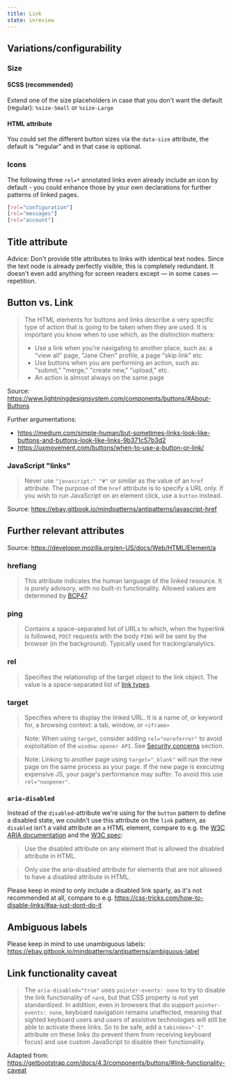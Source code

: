 ```yaml
---
title: Link
state: inreview
---
```


## Variations/configurability

### Size

#### SCSS (recommended)

Extend one of the size placeholders in case that you don't want the default (regular): `%size-Small` or `%size-Large`

#### HTML attribute

You could set the different button sizes via the `data-size` attribute, the default is "regular" and in that case is optional.

### Icons

The following three `rel=*` annotated links even already include an icon by default - you could enhance those by your own declarations for further patterns of linked pages.

```css
[rel="configuration"]
[rel="messages"]
[rel="account"]
```

## Title attribute

Advice: Don't provide title attributes to links with identical text nodes. Since the text node is already perfectly visible, this is completely redundant. It doesn't even add anything for screen readers except — in some cases — repetition.

## Button vs. Link

> The HTML elements for buttons and links describe a very specific type of action that is going to be taken when they are used. It is important you know when to use which, as the distinction matters:
>
> - Use a link when you’re navigating to another place, such as: a "view all" page, "Jane Chen" profile, a page "skip link" etc.
> - Use buttons when you are performing an action, such as: "submit," "merge," "create new," "upload," etc.
> - An action is almost always on the same page

Source: <https://www.lightningdesignsystem.com/components/buttons/#About-Buttons>

Further argumentations:

- <https://medium.com/simple-human/but-sometimes-links-look-like-buttons-and-buttons-look-like-links-9b371c57b3d2>
- <https://uxmovement.com/buttons/when-to-use-a-button-or-link/>

### JavaScript "links"

> Never use `"javascript:" "#"` or similar as the value of an `href` attribute. The purpose of the `href` attribute is to specify a URL only. If you wish to run JavaScript on an element click, use a `button` instead.

Source: <https://ebay.gitbook.io/mindpatterns/antipatterns/javascript-href>

## Further relevant attributes

Source: <https://developer.mozilla.org/en-US/docs/Web/HTML/Element/a>

### hreflang

> This attribute indicates the human language of the linked resource. It is purely advisory, with no built-in functionality. Allowed values are determined by [BCP47](https://www.ietf.org/rfc/bcp/bcp47.txt).

### ping

> Contains a space-separated list of URLs to which, when the hyperlink is followed, `POST` requests with the body `PING` will be sent by the browser (in the background). Typically used for tracking/analytics.

### rel

> Specifies the relationship of the target object to the link object. The value is a space-separated list of [link types](https://developer.mozilla.org/en-US/docs/Web/HTML/Link_types).

### target

> Specifies where to display the linked URL. It is a name of, or keyword for, a browsing context: a tab, window, or `<iframe>`

> Note: When using `target`, consider adding `rel="noreferrer"` to avoid exploitation of the `window.opener API`. See [Security concerns](https://developer.mozilla.org/en-US/docs/Web/HTML/Element/a#Security_and_privacy_concerns) section.

> Note: Linking to another page using `target="_blank"` will run the new page on the same process as your page. If the new page is executing expensive JS, your page's performance may suffer. To avoid this use `rel="noopener"`.

### `aria-disabled`

Instead of the `disabled`-attribute we're using for the `button` pattern to define a disabled state, we couldn't use this attribute on the `link` pattern, as `disabled` isn't a valid attribute an `a` HTML element, compare to e.g. the [W3C ARIA documentation](https://w3c.github.io/html-aria/#att-disabled) and the [W3C spec](https://html.spec.whatwg.org/#the-a-element):

> Use the disabled attribute on any element that is allowed the disabled attribute in HTML.

> Only use the aria-disabled attribute for elements that are not allowed to have a disabled attribute in HTML.

Please keep in mind to only include a disabled link sparly, as it's not recommended at all, compare to e.g. <https://css-tricks.com/how-to-disable-links/#aa-just-dont-do-it>

## Ambiguous labels

Please keep in mind to use unambiguous labels: <https://ebay.gitbook.io/mindpatterns/antipatterns/ambiguous-label>

## Link functionality caveat

> The `aria-disabled="true"` uses `pointer-events: none` to try to disable the link functionality of `<a>`s, but that CSS property is not yet standardized. In addition, even in browsers that do support `pointer-events: none`, keyboard navigation remains unaffected, meaning that sighted keyboard users and users of assistive technologies will still be able to activate these links. So to be safe, add a `tabindex="-1"` attribute on these links (to prevent them from receiving keyboard focus) and use custom JavaScript to disable their functionality.

Adapted from: <https://getbootstrap.com/docs/4.3/components/buttons/#link-functionality-caveat>

[inspirational sources for this page]: # "https://developer.mozilla.org/en-US/docs/Web/HTML/Element/a"
[inspirational sources for this page]: # "https://www.uiguideline.com/components/link"
[inspirational sources for this page]: # "http://uxmovement.com/buttons/when-to-use-a-button-or-link/"
[inspirational sources for this page]: # "https://medium.com/simple-human/but-sometimes-links-look-like-buttons-and-buttons-look-like-links-9b371c57b3d2"
[inspirational sources for this page]: # "https://gomakethings.com/better-more-accessible-active-link-styling/"
